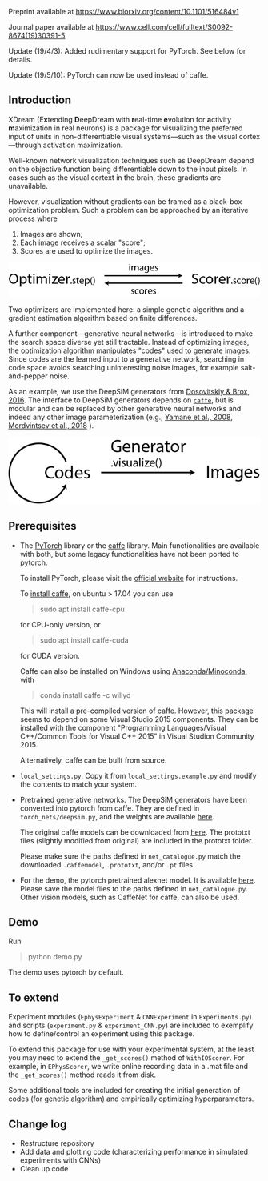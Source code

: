Preprint available at https://www.biorxiv.org/content/10.1101/516484v1

Journal paper available at https://www.cell.com/cell/fulltext/S0092-8674(19)30391-5

Update (19/4/3): Added rudimentary support for PyTorch.
    See below for details.

Update (19/5/10): PyTorch can now be used instead of caffe.

## Introduction
XDream (E**x**tending **D**eepDream with **r**eal-time **e**volution
for **a**ctivity **m**aximization in real neurons)
is a package for visualizing the preferred input of
units in non-differentiable visual systems—such as
the visual cortex—through activation maximization.

Well-known network visualization techniques such as DeepDream
depend on the objective function being differentiable down to
the input pixels. In cases such as the visual cortext in the brain,
these gradients are unavailable.

However, visualization without gradients can be framed as a
black-box optimization problem. Such a problem can be approached
by an iterative process where
1. Images are shown;
2. Each image receives a scalar "score";
3. Scores are used to optimize the images.   

![OptimizerScorer](./illustrations/OptSco.png)

Two optimizers are implemented here: a simple genetic algorithm
and a gradient estimation algorithm based on finite differences.


A further component—generative neural networks—is introduced to make
the search space diverse yet still tractable. Instead of 
optimizing images, the optimization algorithm manipulates
"codes" used to generate images. Since codes are the learned input
to a generative network, searching in code space avoids searching
uninteresting noise images, for example salt-and-pepper noise.

As an example, we use the DeepSiM generators from
[Dosovitskiy & Brox, 2016](https://arxiv.org/abs/1602.02644).
The interface to DeepSiM generators depends on
[`caffe`](http://caffe.berkeleyvision.org), but is modular and
can be replaced by other generative neural networks and indeed any other
image parameterization (e.g.,
[Yamane et al., 2008](https://www.nature.com/articles/nn.2202),
[Mordvintsev et al., 2018](https://distill.pub/2018/differentiable-parameterizations/)
).

![OptimizerScorer](./illustrations/GenOpt.png)

## Prerequisites
- The [PyTorch](http://pytorch.org) library or
    the [caffe](http://caffe.berkeleyvision.org) library.
    Main functionalities are available with both, but
    some legacy functionalities have not been ported to pytorch.
    
    To install PyTorch, please visit the
    [official website](https://pytorch.org) for instructions.
  
    To [install caffe](http://caffe.berkeleyvision.org/install_apt.html),
    on ubuntu \> 17.04 you can use
    > sudo apt install caffe-cpu
    
    for CPU-only version, or
    > sudo apt install caffe-cuda
    
    for CUDA version.
    
    Caffe can also be installed on Windows using
    [Anaconda/Minoconda](https://docs.conda.io/en/latest/miniconda.html),
    with
    > conda install caffe -c willyd
    
    This will install a pre-compiled version of caffe. However, this
    package seems to depend on some Visual Studio 2015 components.
    They can be installed with the component 
    "Programming Languages/Visual C++/Common Tools for Visual C++ 2015"
    in Visual Studion Community 2015.
    
     Alternatively, caffe can be built from source.

- `local_settings.py`. Copy it from `local_settings.example.py` and 
    modify the contents to match your system.

- Pretrained generative networks.
    The DeepSiM generators have been converted into pytorch from caffe. 
    They are defined in `torch_nets/deepsim.py`, and the weights are available
    [here](https://drive.google.com/open?id=1sV54kv5VXvtx4om1c9kBPbdlNuurkGFi).
    
    The original caffe models can be downloaded from
    [here](https://lmb.informatik.uni-freiburg.de/people/dosovits/code.html).
    The prototxt files (slightly modified from original) are included
    in the prototxt folder.
   
  Please make sure the paths defined in `net_catalogue.py` match
   the downloaded `.caffemodel`, `.prototxt`, and/or `.pt` files. 
   

- For the demo, the pytorch pretrained alexnet model. It is available
    [here](https://download.pytorch.org/models/alexnet-owt-4df8aa71.pth).
    Please save the model files to the paths defined in
    `net_catalogue.py`. Other vision models, such as CaffeNet for caffe,
    can also be used.


## Demo
Run
> python demo.py

The demo uses pytorch by default.


## To extend
Experiment modules
(`EphysExperiment` & `CNNExperiment` in `Experiments.py`)
and scripts (`experiment.py` & `experiment_CNN.py`) are included
to exemplify how to define/control an experiment using this package.

To extend this package for use with your experimental system,
at the least you may need to extend the `_get_scores()` method of
`WithIOScorer`. For example, in `EPhysScorer`, we write online
recording data in a .mat file and the `_get_scores()` method
reads it from disk.

Some additional tools are included for creating
the initial generation of codes (for genetic algorithm) and
empirically optimizing hyperparameters.


## Change log
- Restructure repository
- Add data and plotting code
    (characterizing performance in simulated experiments
    with CNNs)
- Clean up code